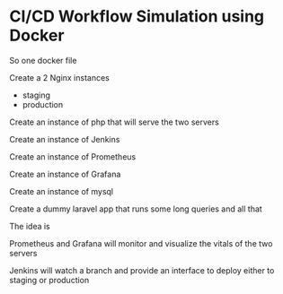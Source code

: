 # CI/CD Workflow Simulation using Docker

So one docker file

Create a 2 Nginx instances
- staging
- ⁠production

Create an instance of php that will serve the two servers

Create an instance of Jenkins

Create an instance of Prometheus

Create an instance of Grafana

Create an instance of mysql

Create a dummy laravel app that runs some long queries and all that

The idea is

Prometheus and Grafana will monitor and visualize the vitals of the two servers

Jenkins will watch a branch and provide an interface to deploy either to staging or production